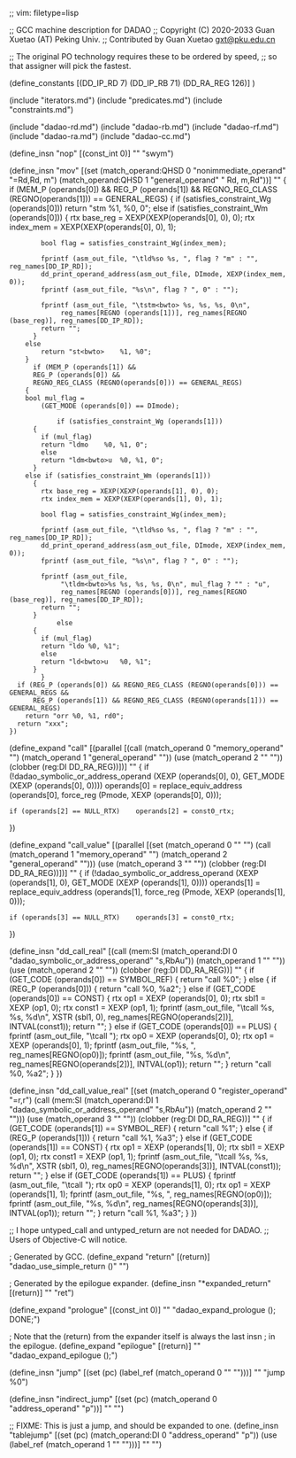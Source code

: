 ;; vim: filetype=lisp

;; GCC machine description for DADAO
;; Copyright (C) 2020-2033 Guan Xuetao (AT) Peking Univ.
;; Contributed by Guan Xuetao <gxt@pku.edu.cn>

;; The original PO technology requires these to be ordered by speed,
;; so that assigner will pick the fastest.

(define_constants
	[(DD_IP_RD		  7)
	 (DD_IP_RB		 71)
	 (DD_RA_REG		126)]
)

(include "iterators.md")
(include "predicates.md")
(include "constraints.md")

(include "dadao-rd.md")
(include "dadao-rb.md")
(include "dadao-rf.md")
(include "dadao-ra.md")
(include "dadao-cc.md")

(define_insn "nop"
  [(const_int 0)]
	""
	"swym")

(define_insn "mov<mode>"
  [(set (match_operand:QHSD 0 "nonimmediate_operand" "=Rd,Rd, m")
        (match_operand:QHSD 1 "general_operand"      " Rd, m,Rd"))]
	""
	{
	  if (MEM_P (operands[0]) &&
	      REG_P (operands[1]) &&
	      REGNO_REG_CLASS (REGNO(operands[1])) == GENERAL_REGS)
	    {
		if (satisfies_constraint_Wg (operands[0])) return "stm<bwto>	%1, %0, 0";
		else if
		   (satisfies_constraint_Wm (operands[0]))
		  {
			rtx base_reg = XEXP(XEXP(operands[0], 0), 0);
			rtx index_mem = XEXP(XEXP(operands[0], 0), 1);

			bool flag = satisfies_constraint_Wg(index_mem);

			fprintf (asm_out_file, "\tld%so	%s, ", flag ? "m" : "", reg_names[DD_IP_RD]);
			dd_print_operand_address(asm_out_file, DImode, XEXP(index_mem, 0));
			fprintf (asm_out_file, "%s\n", flag ? ", 0" : "");

			fprintf (asm_out_file, "\tstm<bwto>	%s, %s, %s, 0\n",
				 reg_names[REGNO (operands[1])], reg_names[REGNO (base_reg)], reg_names[DD_IP_RD]);
			return "";
		  }
		else
			return "st<bwto>	%1, %0";
	    }
          if (MEM_P (operands[1]) &&
	      REG_P (operands[0]) &&
	      REGNO_REG_CLASS (REGNO(operands[0])) == GENERAL_REGS)
	    {
		bool mul_flag =
			(GET_MODE (operands[0]) == DImode);

                if (satisfies_constraint_Wg (operands[1]))
		  {
		    if (mul_flag)
			return "ldmo	%0, %1, 0";
		    else
			return "ldm<bwto>u	%0, %1, 0";
		  }
		else if (satisfies_constraint_Wm (operands[1]))
		  {
			rtx base_reg = XEXP(XEXP(operands[1], 0), 0);
			rtx index_mem = XEXP(XEXP(operands[1], 0), 1);

			bool flag = satisfies_constraint_Wg(index_mem);

			fprintf (asm_out_file, "\tld%so	%s, ", flag ? "m" : "", reg_names[DD_IP_RD]);
			dd_print_operand_address(asm_out_file, DImode, XEXP(index_mem, 0));
			fprintf (asm_out_file, "%s\n", flag ? ", 0" : "");

			fprintf (asm_out_file,
				 "\tldm<bwto>%s	%s, %s, %s, 0\n", mul_flag ? "" : "u",
				 reg_names[REGNO (operands[0])], reg_names[REGNO (base_reg)], reg_names[DD_IP_RD]);
			return "";
		  }
                else
		  {
		    if (mul_flag)
			return "ldo	%0, %1";
		    else
			return "ld<bwto>u	%0, %1";
		  }
            }
	  if (REG_P (operands[0]) && REGNO_REG_CLASS (REGNO(operands[0])) == GENERAL_REGS &&
	      REG_P (operands[1]) && REGNO_REG_CLASS (REGNO(operands[1])) == GENERAL_REGS)
		return "orr	%0, %1, rd0";
	  return "xxx";
	})

(define_expand "call"
  [(parallel [(call (match_operand 0 "memory_operand" "")
		    (match_operand 1 "general_operand" ""))
	      (use  (match_operand 2 "" ""))
	      (clobber (reg:DI DD_RA_REG))])]
	""
{
	if (!dadao_symbolic_or_address_operand (XEXP (operands[0], 0),
				GET_MODE (XEXP (operands[0], 0))))
	operands[0] = replace_equiv_address (operands[0],
				force_reg (Pmode, XEXP (operands[0], 0)));

	if (operands[2] == NULL_RTX)	operands[2] = const0_rtx;
})

(define_expand "call_value"
  [(parallel [(set (match_operand 0 "" "")
		   (call (match_operand 1 "memory_operand" "")
			 (match_operand 2 "general_operand" "")))
	      (use (match_operand 3 "" ""))
	      (clobber (reg:DI DD_RA_REG))])]
	""
{
	if (!dadao_symbolic_or_address_operand (XEXP (operands[1], 0),
				GET_MODE (XEXP (operands[1], 0))))
	operands[1] = replace_equiv_address (operands[1],
				force_reg (Pmode, XEXP (operands[1], 0)));

	if (operands[3] == NULL_RTX)	operands[3] = const0_rtx;
})

(define_insn "dd_call_real"
  [(call (mem:SI
	  (match_operand:DI 0 "dadao_symbolic_or_address_operand" "s,RbAu"))
	 (match_operand 1 "" ""))
   (use (match_operand 2 "" ""))
   (clobber (reg:DI DD_RA_REG))]
  ""
  {
    if (GET_CODE (operands[0]) == SYMBOL_REF)
      {
	return "call	%0";
      }
    else
      {
	if (REG_P (operands[0]))
	  {
	    return "call	%0, %a2";
	  }
	else if (GET_CODE (operands[0]) == CONST)
	  {
	    rtx op1 = XEXP (operands[0], 0);
	    rtx sbl1 = XEXP (op1, 0);
	    rtx const1 = XEXP (op1, 1);
	    fprintf (asm_out_file, "\tcall	%s, %s, %d\n", XSTR (sbl1, 0),
			reg_names[REGNO(operands[2])], INTVAL(const1));
	    return "";
	  }
	else if (GET_CODE (operands[0]) == PLUS)
	  {
	    fprintf (asm_out_file, "\tcall	");
	    rtx op0 = XEXP (operands[0], 0);
	    rtx op1 = XEXP (operands[0], 1);
	    fprintf (asm_out_file, "%s, ", reg_names[REGNO(op0)]);
	    fprintf (asm_out_file, "%s, %d\n", reg_names[REGNO(operands[2])], INTVAL(op1));
	    return "";
	  }
	return "call	%0, %a2";
      }
  })

(define_insn "dd_call_value_real"
  [(set (match_operand 0 "register_operand" "=r,r")
	(call (mem:SI
	       (match_operand:DI 1 "dadao_symbolic_or_address_operand" "s,RbAu"))
	      (match_operand 2 "" "")))
  (use (match_operand 3 "" ""))
  (clobber (reg:DI DD_RA_REG))]
  ""
  {
    if (GET_CODE (operands[1]) == SYMBOL_REF)
      {
	return "call	%1";
      }
    else
      {
	if (REG_P (operands[1]))
	  {
	    return "call	%1, %a3";
	  }
	else if (GET_CODE (operands[1]) == CONST)
	  {
	    rtx op1 = XEXP (operands[1], 0);
	    rtx sbl1 = XEXP (op1, 0);
	    rtx const1 = XEXP (op1, 1);
	    fprintf (asm_out_file, "\tcall	%s, %s, %d\n", XSTR (sbl1, 0),
			reg_names[REGNO(operands[3])], INTVAL(const1));
	    return "";
	  }
	else if (GET_CODE (operands[1]) == PLUS)
	  {
	    fprintf (asm_out_file, "\tcall	");
	    rtx op0 = XEXP (operands[1], 0);
	    rtx op1 = XEXP (operands[1], 1);
	    fprintf (asm_out_file, "%s, ", reg_names[REGNO(op0)]);
	    fprintf (asm_out_file, "%s, %d\n", reg_names[REGNO(operands[3])], INTVAL(op1));
	    return "";
	  }
	return "call	%1, %a3";
      }
  })

;; I hope untyped_call and untyped_return are not needed for DADAO.
;; Users of Objective-C will notice.

; Generated by GCC.
(define_expand "return"
  [(return)]
  "dadao_use_simple_return ()"
  "")

; Generated by the epilogue expander.
(define_insn "*expanded_return"
  [(return)]
  ""
	"ret")

(define_expand "prologue"
  [(const_int 0)]
  ""
  "dadao_expand_prologue (); DONE;")

; Note that the (return) from the expander itself is always the last insn
; in the epilogue.
(define_expand "epilogue"
  [(return)]
  ""
  "dadao_expand_epilogue ();")

(define_insn "jump"
  [(set (pc) (label_ref (match_operand 0 "" "")))]
  ""
	"jump	%0")

(define_insn "indirect_jump"
  [(set (pc) (match_operand 0 "address_operand" "p"))]
  "" "")

;; FIXME: This is just a jump, and should be expanded to one.
(define_insn "tablejump"
  [(set (pc) (match_operand:DI 0 "address_operand" "p"))
   (use (label_ref (match_operand 1 "" "")))]
  "" "")
